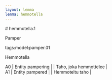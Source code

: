 ```yaml
---
layout: lemma
lemma: hemmotella
---
```


<div class="sense">
# <span class="sensename">hemmotella.1</span>

<span class="description">Pamper</span>

tags:model:pamper.01

<span class="description">Hemmotella</span>

A0 | Entity pampering |   | Taho, joka hemmottelee |  
A1 | Entity pampered |   | Hemmoteltu taho |  

</div>

